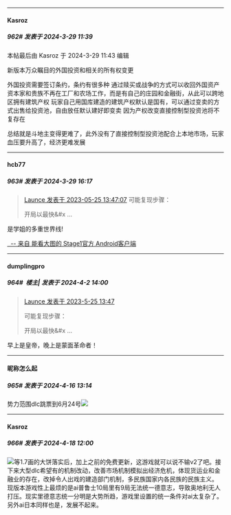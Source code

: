 ﻿
*****

####  Kasroz  
##### 962#       发表于 2024-3-29 11:39

 本帖最后由 Kasroz 于 2024-3-29 11:43 编辑 

新版本万众瞩目的外国投资和相关的所有权变更

外国投资需要签订条约，条约有很多种
通过赎买或战争的方式可以收回外国资产
资本家和贵族不再在工厂和农场工作，而是有自己的庄园和金融街，从此可以跨地区拥有建筑产权
玩家自己用国库建造的建筑产权默认是国有，可以通过变卖的方式出售给投资池，自由放任默认建好即变卖
因为产权改变直接控制型投资池将不复存在

总结就是斗地主变得更难了，此外没有了直接控制型投资池配合上本地市场，玩家血压要升高了，经济更难发展


*****

####  hcb77  
##### 963#       发表于 2024-3-29 16:17

<blockquote><a href="httphttps://bbs.saraba1st.com/2b/forum.php?mod=redirect&amp;goto=findpost&amp;pid=60985813&amp;ptid=2101217" target="_blank">Launce 发表于 2023-05-25 13:47:07</a>
可能复现步骤：

开局以最快&amp;#x ...</blockquote>是学姐的多重世界线!

[  -- 来自 能看大图的 Stage1官方 Android客户端](https://www.coolapk.com/apk/140634)

*****

####  dumplingpro  
##### 964#         楼主| 发表于 2024-4-2 14:00

<blockquote><a href="httphttps://bbs.saraba1st.com/2b/forum.php?mod=redirect&amp;goto=findpost&amp;pid=60985813&amp;ptid=2101217" target="_blank">Launce 发表于 2023-5-25 13:47</a>

可能复现步骤：

开局以最快&amp;#x ...</blockquote>
早上是皇帝，晚上是蒙面革命者！

*****

####  昵称怎么起  
##### 965#       发表于 2024-4-16 13:14

势力范围dlc跳票到6月24号<img src="https://static.saraba1st.com/image/smiley/face2017/001.png" referrerpolicy="no-referrer">


*****

####  Kasroz  
##### 966#       发表于 2024-4-18 12:00

<img src="https://static.saraba1st.com/image/smiley/face2017/037.png" referrerpolicy="no-referrer">等1.7画的大饼落实后，加上之前的免费更新，这游戏就可以说不输v2了吧。接下来大型dlc希望有的机制改动，改善市场机制模拟出经济危机，体现货运业和金融业的存在，改掉令人出戏的建造部门机制，多民族国家内各民族的民族主义。
现版本游戏性上最烦的是ai普鲁士10局里有9局无法统一德意志，导致奥地利无人打压。现实里德意志统一分明是大势所趋，游戏里设置的统一条件对ai太复杂了。另外ai日本同样也是，发展不起来。

